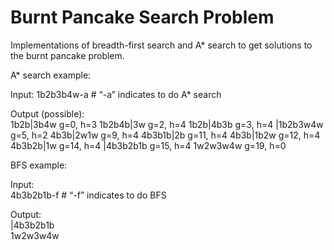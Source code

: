 # Burnt Pancake Search Problem
Implementations of breadth-first search and A* search to get solutions to the burnt pancake problem.

A* search example:

Input:
1b2b3b4w-a                # “-a” indicates to do A* search  

Output (possible):  
1b2b|3b4w g=0, h=3
1b2b4b|3w g=2, h=4
1b2b|4b3b g=3, h=4
|1b2b3w4w g=5, h=2
4b3b|2w1w g=9, h=4
4b3b1b|2b g=11, h=4
4b3b|1b2w g=12, h=4
4b3b2b|1w g=14, h=4
|4b3b2b1b g=15, h=4
1w2w3w4w g=19, h=0

BFS example:  

Input:  
4b3b2b1b-f                # “-f” indicates to do BFS  

Output:  
|4b3b2b1b  
1w2w3w4w  